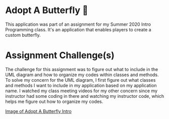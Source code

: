 # Adopt A Butterfly :butterfly:
This application was part of an assignment for my Summer 2020 Intro Programming class. It's an application that enables players to create a custom 
butterfly.

# Assignment Challenge(s)
The challenge for this assignment was to figure out what to include in the UML diagram and how to organize my codes within classes and methods. To solve my concern for the UML diagram, I first figure out what classes and methods I want to include in my application based on my application name. I watched my class meeting videos for my other concern since my instructor had some coding in there and watching my instructor code, which helps me figure out how to organize my codes.


[Image of Adopt A Butterfly Intro](file:///C:/Users/Hope/Pictures/Screenshots/AdoptAButterfly.pdf)
